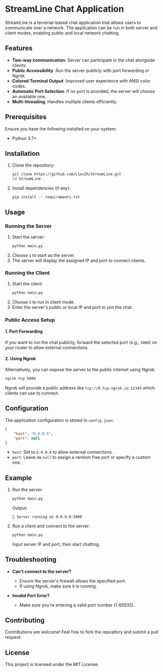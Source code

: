 # StreamLine Chat Application

StreamLine is a terminal-based chat application that allows users to communicate over a network. The application can be run in both server and client modes, enabling public and local network chatting.

## Features

- **Two-way communication**: Server can participate in the chat alongside clients.
- **Public Accessibility**: Run the server publicly with port forwarding or Ngrok.
- **Colored Terminal Output**: Improved user experience with ANSI color codes.
- **Automatic Port Selection**: If no port is provided, the server will choose an available one.
- **Multi-threading**: Handles multiple clients efficiently.

## Prerequisites

Ensure you have the following installed on your system:

- Python 3.7+

## Installation

1. Clone the repository:
   ```bash
   git clone https://github.com/L1avZh/StreamLine.git
   cd StreamLine
   ```

2. Install dependencies (if any):
   ```bash
   pip install -r requirements.txt
   ```

## Usage

### Running the Server

1. Start the server:
   ```bash
   python main.py
   ```
2. Choose `1` to start as the server.
3. The server will display the assigned IP and port to connect clients.

### Running the Client

1. Start the client:
   ```bash
   python main.py
   ```
2. Choose `2` to run in client mode.
3. Enter the server's public or local IP and port to join the chat.

### Public Access Setup

#### 1. Port Forwarding

If you want to run the chat publicly, forward the selected port (e.g., `5000`) on your router to allow external connections.

#### 2. Using Ngrok

Alternatively, you can expose the server to the public internet using Ngrok:

```bash
ngrok tcp 5000
```

Ngrok will provide a public address like `tcp://0.tcp.ngrok.io:12345` which clients can use to connect.

## Configuration

The application configuration is stored in `config.json`:

```json
{
    "host": "0.0.0.0",
    "port": null
}
```

- `host`: Set to `0.0.0.0` to allow external connections.
- `port`: Leave as `null` to assign a random free port or specify a custom one.

## Example

1. Run the server:
   ```bash
   python main.py
   ```
   Output:
   ```
   🚀 Server running on 0.0.0.0:5000
   ```
2. Run a client and connect to the server:
   ```bash
   python main.py
   ```
   Input server IP and port, then start chatting.

## Troubleshooting

- **Can't connect to the server?**
  - Ensure the server's firewall allows the specified port.
  - If using Ngrok, make sure it is running.
  
- **Invalid Port Error?**
  - Make sure you're entering a valid port number (1-65535).

## Contributing

Contributions are welcome! Feel free to fork the repository and submit a pull request.

## License

This project is licensed under the MIT License.



